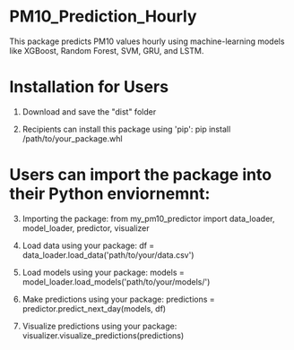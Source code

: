 # PM10_Prediction_Hourly
This package predicts PM10 values hourly using machine-learning models like XGBoost, Random Forest, SVM, GRU, and LSTM.


# Installation for Users

1. Download and save the "dist" folder

2. Recipients can install this package using 'pip':
pip install /path/to/your_package.whl

# Users can import the package into their Python enviornemnt:

3. Importing the package:
from my_pm10_predictor import data_loader, model_loader, predictor, visualizer

4. Load data using your package:
df = data_loader.load_data('path/to/your/data.csv')

5. Load models using your package:
models = model_loader.load_models('path/to/your/models/')

6. Make predictions using your package:
predictions = predictor.predict_next_day(models, df)

7. Visualize predictions using your package:
visualizer.visualize_predictions(predictions)

